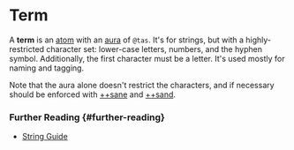 # Term

A **term** is an [atom](atom.md) with an [aura](aura.md) of `@tas`. It's for strings, but with a highly-restricted character set: lower-case letters, numbers, and the hyphen symbol. Additionally, the first character must be a letter. It's used mostly for naming and tagging.

Note that the aura alone doesn't restrict the characters, and if necessary should be enforced with [++sane](../language/hoon/reference/stdlib/4b.md#sane) and [++sand](../language/hoon/reference/stdlib/4b.md#sand).

### Further Reading {#further-reading}

- [String Guide](../language/hoon/guides/strings.md)
